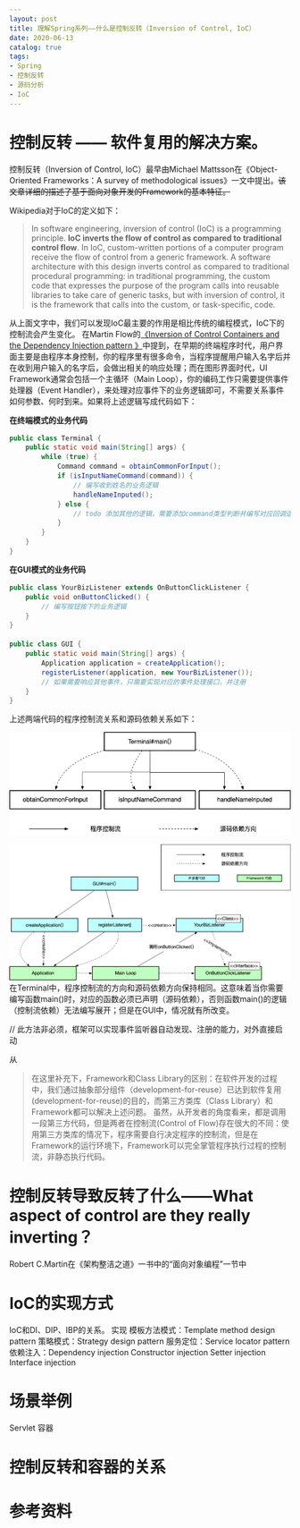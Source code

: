```yaml
---
layout: post
title: 理解Spring系列——什么是控制反转（Inversion of Control, IoC）
date: 2020-06-13
catalog: true
tags: 
- Spring
- 控制反转
- 源码分析
- IoC
---
```

# 控制反转 —— 软件复用的解决方案。
控制反转（Inversion of Control, IoC）最早由Michael Mattsson在《Object-Oriented Frameworks：A survey of methodological issues》一文中提出。~~该文章详细的描述了基于面向对象开发的Framework的基本特征。~~




Wikipedia对于IoC的定义如下：
> In software engineering, inversion of control (IoC) is a programming principle. **IoC inverts the flow of control as compared to traditional control flow**. In IoC, custom-written portions of a computer program receive the flow of control from a generic framework. A software architecture with this design inverts control as compared to traditional procedural programming: in traditional programming, the custom code that expresses the purpose of the program calls into reusable libraries to take care of generic tasks, but with inversion of control, it is the framework that calls into the custom, or task-specific, code.

从上面文字中，我们可以发现IoC最主要的作用是相比传统的编程模式，IoC下的控制流会产生变化。
在Martin Flow的[《Inversion of Control Containers and the Dependency Injection pattern
》](https://martinfowler.com/articles/injection.html#InversionOfControl)中提到，在早期的终端程序时代，用户界面主要是由程序本身控制，你的程序里有很多命令，当程序提醒用户输入名字后并在收到用户输入的名字后，会做出相关的响应处理；而在图形界面时代，UI Framework通常会包括一个主循环（Main Loop），你的编码工作只需要提供事件处理器（Event Handler），来处理对应事件下的业务逻辑即可，不需要关系事件如何参数、何时到来。如果将上述逻辑写成代码如下：

**在终端模式的业务代码**
```java
public class Terminal {
    public static void main(String[] args) {
        while (true) {
            Command command = obtainCommonForInput();
            if (isInputNameCommand(command)) {
                // 编写收到姓名的业务逻辑
                handleNameInputed();
            } else {
                // todo 添加其他的逻辑，需要添加command类型判断并编写对应回调逻辑
            }
        }
    }
}
```

**在GUI模式的业务代码**
```java
public class YourBizListener extends OnButtonClickListener {
    public void onButtonClicked() {
        // 编写按钮按下的业务逻辑
    }
}

public class GUI {
    public static void main(String[] args) {
        Application application = createApplication();
        registerListener(application, new YourBizListener());
        // 如果需要响应其他事件，只需要实现对应的事件处理接口，并注册
    }
}
```
上述两端代码的程序控制流关系和源码依赖关系如下：

![](/imgs/the-program-dependency-for-terminal.png)

![](/imgs/the-program-dependency-for-GUI.png)
在Terminal中，程序控制流的方向和源码依赖方向保持相同。这意味着当你需要编写函数main()时，对应的函数必须已声明（源码依赖），否则函数main()的逻辑（控制流依赖）无法编写展开；但是在GUI中，情况就有所改变。


// 此方法非必须，框架可以实现事件监听器自动发现、注册的能力，对外直接启动




从



> 在这里补充下，Framework和Class Library的区别：在软件开发的过程中，我们通过抽象部分组件（development-for-reuse）已达到软件复用(development-for-reuse)的目的，而第三方类库（Class Library）和 Framework都可以解决上述问题。
虽然，从开发者的角度看来，都是调用一段第三方代码，但是两者在控制流(Control of Flow)存在很大的不同：使用第三方类库的情况下，程序需要自行决定程序的控制流，但是在Framework的运行环境下，Framework可以完全掌管程序执行过程的控制流，非静态执行代码。



# 控制反转导致反转了什么——What aspect of control are they really inverting？

Robert C.Martin在《架构整洁之道》一书中的“面向对象编程”一节中


# IoC的实现方式
IoC和DI、DIP、IBP的关系。
实现
模板方法模式：Template method design pattern
策略模式：Strategy design pattern
服务定位：Service locator pattern
依赖注入：Dependency injection
Constructor injection
Setter injection
Interface injection
# 场景举例
Servlet 容器

# 控制反转和容器的关系
# 参考资料
